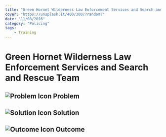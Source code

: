 ```yaml
---
title: "Green Hornet Wilderness Law Enforcement Services and Search and Rescue Team"
cover: "https://unsplash.it/400/300/?random?"
date: "11/08/2016"
category: "Policing"
tags:
    - Training
---
```


# Green Hornet Wilderness Law Enforcement Services and Search and Rescue Team

## ![Problem Icon](https://github.com/google/material-design-icons/raw/master/alert/1x_web/ic_error_outline_black_48dp.png "Problem") Problem

## ![Solution Icon](https://github.com/google/material-design-icons/raw/master/action/1x_web/ic_lightbulb_outline_black_48dp.png "Solution") Solution

## ![Outcome Icon](https://github.com/google/material-design-icons/raw/master/action/1x_web/ic_view_list_black_48dp.png "Outcome") Outcome
